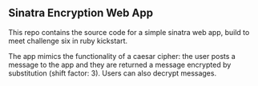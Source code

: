 
## Sinatra Encryption Web App ##

This repo contains the source code for a simple sinatra web app, build to meet challenge six in ruby kickstart.

The app mimics the functionality of a caesar cipher: the user posts a message to the app
and they are returned a message encrypted by substitution (shift factor: 3). Users can also decrypt messages.
